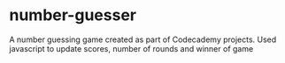 # number-guesser
A number guessing game created as part of Codecademy projects.
Used javascript to update scores, number of rounds and winner of game
